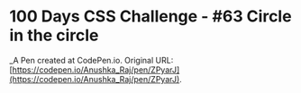 # 100 Days CSS Challenge - #63 Circle in the circle
 _A Pen created at CodePen.io. Original URL: [https://codepen.io/Anushka_Raj/pen/ZPyarJ](https://codepen.io/Anushka_Raj/pen/ZPyarJ).

 